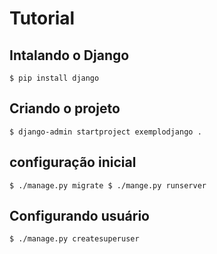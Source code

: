 # Tutorial

## Intalando o Django

`$ pip install django`

## Criando o projeto

`$ django-admin startproject exemplodjango .`

## configuração inicial

`$ ./manage.py migrate
$ ./mange.py runserver`

## Configurando usuário

`$ ./manage.py createsuperuser`